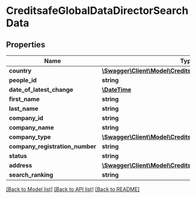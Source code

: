 # CreditsafeGlobalDataDirectorSearchData

## Properties
Name | Type | Description | Notes
------------ | ------------- | ------------- | -------------
**country** | [**\Swagger\Client\Model\CreditsafeGlobalDataCountryCode**](CreditsafeGlobalDataCountryCode.md) |  | [optional] 
**people_id** | **string** |  | [optional] 
**date_of_latest_change** | [**\DateTime**](\DateTime.md) |  | [optional] 
**first_name** | **string** |  | [optional] 
**last_name** | **string** |  | [optional] 
**company_id** | **string** |  | [optional] 
**company_name** | **string** |  | [optional] 
**company_type** | [**\Swagger\Client\Model\CreditsafeGlobalDataCompanyType**](CreditsafeGlobalDataCompanyType.md) |  | [optional] 
**company_registration_number** | **string** |  | [optional] 
**status** | **string** |  | [optional] 
**address** | [**\Swagger\Client\Model\CreditsafeGlobalDataAddressData**](CreditsafeGlobalDataAddressData.md) |  | [optional] 
**search_ranking** | **string** |  | [optional] 

[[Back to Model list]](../../README.md#documentation-for-models) [[Back to API list]](../../README.md#documentation-for-api-endpoints) [[Back to README]](../../README.md)

